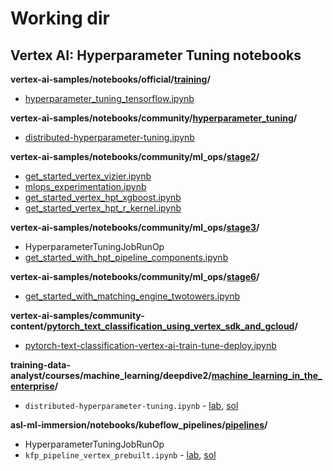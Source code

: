 # Working dir

## Vertex AI: Hyperparameter Tuning notebooks

**vertex-ai-samples/notebooks/official/[training](https://github.com/GoogleCloudPlatform/vertex-ai-samples/tree/main/notebooks/official/training)/**
* [hyperparameter_tuning_tensorflow.ipynb](https://github.com/GoogleCloudPlatform/vertex-ai-samples/blob/main/notebooks/official/training/hyperparameter_tuning_tensorflow.ipynb)

**vertex-ai-samples/notebooks/community/[hyperparameter_tuning](https://github.com/GoogleCloudPlatform/vertex-ai-samples/tree/main/notebooks/community/hyperparameter_tuning)/**
* [distributed-hyperparameter-tuning.ipynb](https://github.com/GoogleCloudPlatform/vertex-ai-samples/blob/main/notebooks/community/hyperparameter_tuning/distributed-hyperparameter-tuning.ipynb)

**vertex-ai-samples/notebooks/community/ml_ops/[stage2](https://github.com/GoogleCloudPlatform/vertex-ai-samples/tree/main/notebooks/community/ml_ops/stage2)/**
* [get_started_vertex_vizier.ipynb](https://github.com/GoogleCloudPlatform/vertex-ai-samples/blob/main/notebooks/community/ml_ops/stage2/get_started_vertex_vizier.ipynb)
* [mlops_experimentation.ipynb](https://github.com/GoogleCloudPlatform/vertex-ai-samples/blob/main/notebooks/community/ml_ops/stage2/mlops_experimentation.ipynb)
* [get_started_vertex_hpt_xgboost.ipynb](https://github.com/GoogleCloudPlatform/vertex-ai-samples/blob/main/notebooks/community/ml_ops/stage2/get_started_vertex_hpt_xgboost.ipynb)
* [get_started_vertex_hpt_r_kernel.ipynb](https://github.com/GoogleCloudPlatform/vertex-ai-samples/blob/main/notebooks/community/ml_ops/stage2/get_started_vertex_hpt_r_kernel.ipynb)

**vertex-ai-samples/notebooks/community/ml_ops/[stage3](https://github.com/GoogleCloudPlatform/vertex-ai-samples/tree/main/notebooks/community/ml_ops/stage3)/**
* HyperparameterTuningJobRunOp
* [get_started_with_hpt_pipeline_components.ipynb](https://github.com/GoogleCloudPlatform/vertex-ai-samples/blob/main/notebooks/community/ml_ops/stage3/get_started_with_hpt_pipeline_components.ipynb) 

**vertex-ai-samples/notebooks/community/ml_ops/[stage6](https://github.com/GoogleCloudPlatform/vertex-ai-samples/tree/main/notebooks/community/ml_ops/stage6)/**
* [get_started_with_matching_engine_twotowers.ipynb](https://github.com/GoogleCloudPlatform/vertex-ai-samples/blob/main/notebooks/community/ml_ops/stage6/get_started_with_matching_engine_twotowers.ipynb)

**vertex-ai-samples/community-content/[pytorch_text_classification_using_vertex_sdk_and_gcloud](https://github.com/GoogleCloudPlatform/vertex-ai-samples/tree/main/community-content/pytorch_text_classification_using_vertex_sdk_and_gcloud)/**
* [pytorch-text-classification-vertex-ai-train-tune-deploy.ipynb](https://github.com/GoogleCloudPlatform/vertex-ai-samples/blob/main/community-content/pytorch_text_classification_using_vertex_sdk_and_gcloud/pytorch-text-classification-vertex-ai-train-tune-deploy.ipynb)

**training-data-analyst/courses/machine_learning/deepdive2/[machine_learning_in_the_enterprise](https://github.com/GoogleCloudPlatform/training-data-analyst/tree/master/courses/machine_learning/deepdive2/machine_learning_in_the_enterprise/solutions)/**
* `distributed-hyperparameter-tuning.ipynb` - [lab](https://github.com/GoogleCloudPlatform/training-data-analyst/blob/master/courses/machine_learning/deepdive2/machine_learning_in_the_enterprise/labs/distributed-hyperparameter-tuning.ipynb), [sol](https://github.com/GoogleCloudPlatform/training-data-analyst/blob/master/courses/machine_learning/deepdive2/machine_learning_in_the_enterprise/solutions/distributed-hyperparameter-tuning.ipynb)

**asl-ml-immersion/notebooks/kubeflow_pipelines/[pipelines](https://github.com/GoogleCloudPlatform/asl-ml-immersion/tree/master/notebooks/kubeflow_pipelines/pipelines/solutions)/**
* HyperparameterTuningJobRunOp
* `kfp_pipeline_vertex_prebuilt.ipynb` - [lab](https://github.com/GoogleCloudPlatform/asl-ml-immersion/blob/master/notebooks/kubeflow_pipelines/pipelines/labs/kfp_pipeline_vertex_prebuilt.ipynb), [sol](https://github.com/GoogleCloudPlatform/asl-ml-immersion/blob/master/notebooks/kubeflow_pipelines/pipelines/solutions/kfp_pipeline_vertex_prebuilt.ipynb)

